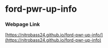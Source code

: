 # ford-pwr-up-info


### Webpage Link

[https://nitrobass24.github.io/ford-pwr-up-info/](https://nitrobass24.github.io/ford-pwr-up-info)
